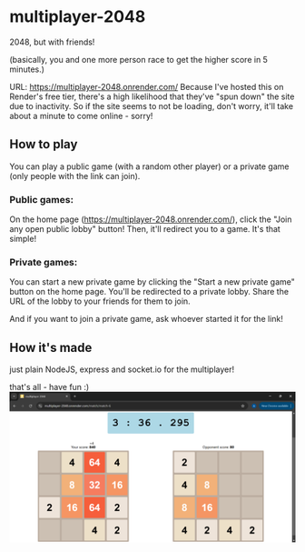 # multiplayer-2048
2048, but with friends!

(basically, you and one more person race to get the higher score in 5 minutes.)

URL: https://multiplayer-2048.onrender.com/
Because I've hosted this on Render's free tier, there's a high likelihood that they've "spun down" the site due to inactivity. So if the site seems to not be loading, don't worry, it'll take about a minute to come online - sorry!

## How to play
You can play a public game (with a random other player) or a private game (only people with the link can join).
### Public games:
On the home page (https://multiplayer-2048.onrender.com/), click the "Join any open public lobby" button! Then, it'll redirect you to a game. It's that simple!
### Private games:
You can start a new private game by clicking the "Start a new private game" button on the home page. You'll be redirected to a private lobby. Share the URL of the lobby to your friends for them to join.

And if you want to join a private game, ask whoever started it for the link!

## How it's made
just plain NodeJS, express and socket.io for the multiplayer!

that's all - have fun :)
![screenshot](screenshots/screenshot.png)
